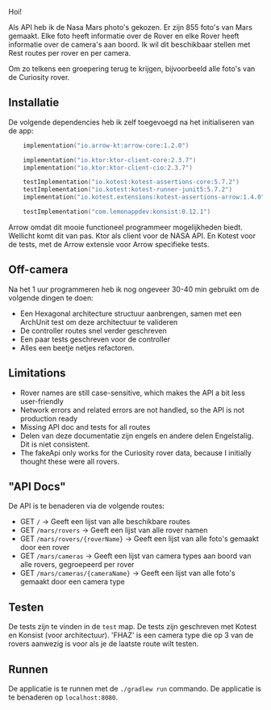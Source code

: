 Hoi!

Als API heb ik de Nasa Mars photo's gekozen. Er zijn 855 foto's van
Mars gemaakt. Elke foto heeft informatie over de Rover en elke Rover heeft informatie over de camera's 
aan boord. Ik wil dit beschikbaar stellen met Rest routes per rover en per camera. 

Om zo telkens een groepering terug te krijgen, bijvoorbeeld alle foto's van de Curiosity rover.

## Installatie
De volgende dependencies heb ik zelf toegevoegd na het initialiseren van de app:
```kotlin
	implementation("io.arrow-kt:arrow-core:1.2.0")

	implementation("io.ktor:ktor-client-core:2.3.7")
	implementation("io.ktor:ktor-client-cio:2.3.7")

	testImplementation("io.kotest:kotest-assertions-core:5.7.2")
	testImplementation("io.kotest:kotest-runner-junit5:5.7.2")
	implementation("io.kotest.extensions:kotest-assertions-arrow:1.4.0")

    testImplementation("com.lemonappdev:konsist:0.12.1")
```

Arrow omdat dit mooie functioneel programmeer mogelijkheden biedt. Wellicht komt dit van pas.
Ktor als client voor de NASA API. En Kotest voor de tests, met de Arrow extensie voor Arrow specifieke tests.

## Off-camera
Na het 1 uur programmeren heb ik nog ongeveer 30-40 min gebruikt om de volgende dingen te doen:
- Een Hexagonal architecture structuur aanbrengen, samen met een ArchUnit test om deze architectuur te valideren
- De controller routes snel verder geschreven
- Een paar tests geschreven voor de controller
- Alles een beetje netjes refactoren.

## Limitations
- Rover names are still case-sensitive, which makes the API a bit less user-friendly
- Network errors and related errors are not handled, so the API is not production ready
- Missing API doc and tests for all routes
- Delen van deze documentatie zijn engels en andere delen Engelstalig. Dit is niet consistent.
- The fakeApi only works for the Curiosity rover data, because I initially thought these were all rovers.

## "API Docs"
De API is te benaderen via de volgende routes:
- GET `/` -> Geeft een lijst van alle beschikbare routes
- GET `/mars/rovers` -> Geeft een lijst van alle rover namen
- GET `/mars/rovers/{roverName}` -> Geeft een lijst van alle foto's gemaakt door een rover
- GET `/mars/cameras` -> Geeft een lijst van camera types aan boord van alle rovers, gegroepeerd per rover
- GET `/mars/cameras/{cameraName}` -> Geeft een lijst van alle foto's gemaakt door een camera type

## Testen
De tests zijn te vinden in de `test` map. De tests zijn geschreven met Kotest en Konsist (voor architectuur).
'FHAZ' is een camera type die op 3 van de rovers aanwezig is voor als je de laatste route wilt testen.

## Runnen
De applicatie is te runnen met de `./gradlew run` commando. De applicatie is te benaderen op `localhost:8080`.